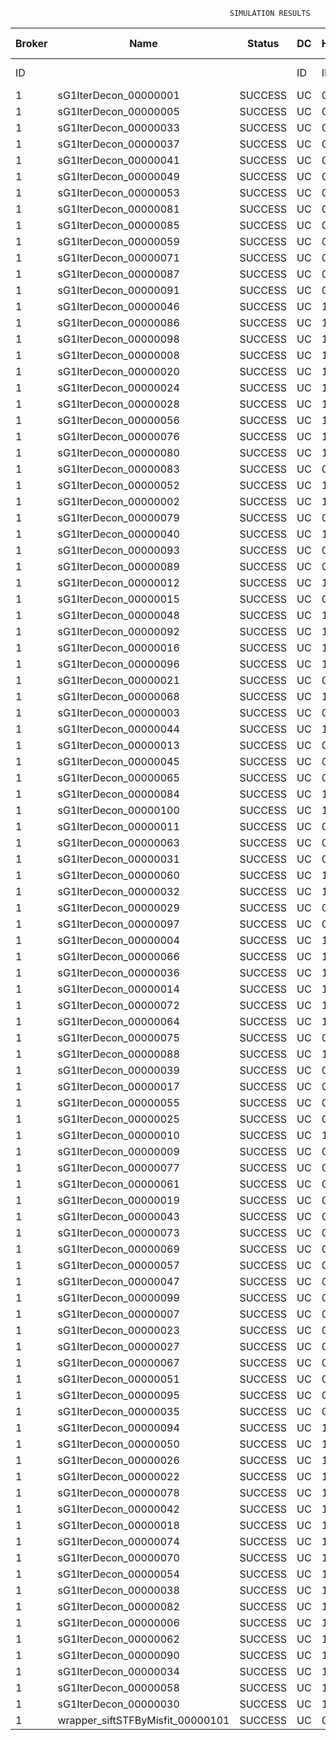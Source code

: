 

                                                     SIMULATION RESULTS

|Broker|         Name         | Status|  DC  |Host|Host PEs |VM|   VM PEs|   VM MIPS|ActivityLen|StartTime|FinishTime|ExecTime
|------|----------------------|-------|------|----|---------|--|---------|----------|-----------|---------|----------|--------
|    ID|                      |       |    ID|  ID|CPU cores|ID|CPU cores|        MI|         MI|  Seconds|   Seconds| Seconds
|     1| sG1IterDecon_00000001|SUCCESS|    UC|   0|       12| 4|        2|    1000.0|      56150|    882.2|    1586.0|   703.7
|     1| sG1IterDecon_00000005|SUCCESS|    UC|   0|       12| 4|        2|    1000.0|      56150|    882.2|    1586.0|   703.7
|     1| sG1IterDecon_00000033|SUCCESS|    UC|   0|       12| 4|        2|    1000.0|      56150|    882.2|    1586.0|   703.7
|     1| sG1IterDecon_00000037|SUCCESS|    UC|   0|       12| 4|        2|    1000.0|      56150|    882.2|    1586.0|   703.7
|     1| sG1IterDecon_00000041|SUCCESS|    UC|   0|       12| 4|        2|    1000.0|      56150|    882.2|    1586.0|   703.7
|     1| sG1IterDecon_00000049|SUCCESS|    UC|   0|       12| 4|        2|    1000.0|      56150|    882.2|    1586.0|   703.7
|     1| sG1IterDecon_00000053|SUCCESS|    UC|   0|       12| 4|        2|    1000.0|      56150|    882.2|    1586.0|   703.7
|     1| sG1IterDecon_00000081|SUCCESS|    UC|   0|       12| 4|        2|    1000.0|      56150|    882.2|    1586.0|   703.7
|     1| sG1IterDecon_00000085|SUCCESS|    UC|   0|       12| 4|        2|    1000.0|      56150|    882.2|    1586.0|   703.7
|     1| sG1IterDecon_00000059|SUCCESS|    UC|   0|       12| 6|        2|    1000.0|      56150|    882.2|    1586.0|   703.7
|     1| sG1IterDecon_00000071|SUCCESS|    UC|   0|       12| 6|        2|    1000.0|      56150|    882.2|    1586.0|   703.7
|     1| sG1IterDecon_00000087|SUCCESS|    UC|   0|       12| 6|        2|    1000.0|      56150|    882.2|    1586.0|   703.7
|     1| sG1IterDecon_00000091|SUCCESS|    UC|   0|       12| 6|        2|    1000.0|      56150|    882.2|    1586.0|   703.7
|     1| sG1IterDecon_00000046|SUCCESS|    UC|   1|       12| 5|        2|    1000.0|      56150|    882.2|    1586.0|   703.7
|     1| sG1IterDecon_00000086|SUCCESS|    UC|   1|       12| 5|        2|    1000.0|      56150|    882.2|    1586.0|   703.7
|     1| sG1IterDecon_00000098|SUCCESS|    UC|   1|       12| 5|        2|    1000.0|      56150|    882.2|    1586.0|   703.7
|     1| sG1IterDecon_00000008|SUCCESS|    UC|   1|       12| 7|        2|    1000.0|      56150|    882.2|    1586.0|   703.7
|     1| sG1IterDecon_00000020|SUCCESS|    UC|   1|       12| 7|        2|    1000.0|      56150|    882.2|    1586.0|   703.7
|     1| sG1IterDecon_00000024|SUCCESS|    UC|   1|       12| 7|        2|    1000.0|      56150|    882.2|    1586.0|   703.7
|     1| sG1IterDecon_00000028|SUCCESS|    UC|   1|       12| 7|        2|    1000.0|      56150|    882.2|    1586.0|   703.7
|     1| sG1IterDecon_00000056|SUCCESS|    UC|   1|       12| 7|        2|    1000.0|      56150|    882.2|    1586.0|   703.7
|     1| sG1IterDecon_00000076|SUCCESS|    UC|   1|       12| 7|        2|    1000.0|      56150|    882.2|    1586.0|   703.7
|     1| sG1IterDecon_00000080|SUCCESS|    UC|   1|       12| 7|        2|    1000.0|      56150|    882.2|    1586.0|   703.7
|     1| sG1IterDecon_00000083|SUCCESS|    UC|   0|       12| 6|        2|    1000.0|      59381|    882.2|    1619.9|   737.7
|     1| sG1IterDecon_00000052|SUCCESS|    UC|   1|       12| 7|        2|    1000.0|      61375|    882.2|    1633.1|   750.8
|     1| sG1IterDecon_00000002|SUCCESS|    UC|   1|       12| 5|        2|    1000.0|      60450|    882.2|    1633.8|   751.6
|     1| sG1IterDecon_00000079|SUCCESS|    UC|   0|       12| 6|        2|    1000.0|      83667|    882.2|    1863.0|   980.7
|     1| sG1IterDecon_00000040|SUCCESS|    UC|   1|       12| 7|        2|    1000.0|      91200|    882.2|    1888.2|  1006.0
|     1| sG1IterDecon_00000093|SUCCESS|    UC|   0|       12| 4|        2|    1000.0|      96311|    882.2|    1907.4|  1025.2
|     1| sG1IterDecon_00000089|SUCCESS|    UC|   0|       12| 4|        2|    1000.0|     115702|    882.2|    2053.4|  1171.2
|     1| sG1IterDecon_00000012|SUCCESS|    UC|   1|       12| 7|        2|    1000.0|     117306|    882.2|    2097.1|  1214.9
|     1| sG1IterDecon_00000015|SUCCESS|    UC|   0|       12| 6|        2|    1000.0|     115126|    882.2|    2162.9|  1280.7
|     1| sG1IterDecon_00000048|SUCCESS|    UC|   1|       12| 7|        2|    1000.0|     131219|    882.2|    2201.9|  1319.7
|     1| sG1IterDecon_00000092|SUCCESS|    UC|   1|       12| 7|        2|    1000.0|     135995|    882.2|    2235.6|  1353.4
|     1| sG1IterDecon_00000016|SUCCESS|    UC|   1|       12| 7|        2|    1000.0|     144034|    882.2|    2288.2|  1406.0
|     1| sG1IterDecon_00000096|SUCCESS|    UC|   1|       12| 7|        2|    1000.0|     146964|    882.2|    2305.9|  1423.7
|     1| sG1IterDecon_00000021|SUCCESS|    UC|   0|       12| 4|        2|    1000.0|     156382|    882.2|    2340.2|  1457.9
|     1| sG1IterDecon_00000068|SUCCESS|    UC|   1|       12| 7|        2|    1000.0|     162933|    882.2|    2394.2|  1512.0
|     1| sG1IterDecon_00000003|SUCCESS|    UC|   0|       12| 6|        2|    1000.0|     143490|    882.2|    2418.7|  1536.5
|     1| sG1IterDecon_00000044|SUCCESS|    UC|   1|       12| 7|        2|    1000.0|     168756|    882.2|    2423.4|  1541.2
|     1| sG1IterDecon_00000013|SUCCESS|    UC|   0|       12| 4|        2|    1000.0|     173487|    882.2|    2452.1|  1569.9
|     1| sG1IterDecon_00000045|SUCCESS|    UC|   0|       12| 4|        2|    1000.0|     193935|    882.2|    2575.3|  1693.1
|     1| sG1IterDecon_00000065|SUCCESS|    UC|   0|       12| 4|        2|    1000.0|     195345|    882.2|    2583.1|  1700.9
|     1| sG1IterDecon_00000084|SUCCESS|    UC|   1|       12| 7|        2|    1000.0|     231134|    882.2|    2704.5|  1822.2
|     1| sG1IterDecon_00000100|SUCCESS|    UC|   1|       12| 7|        2|    1000.0|     237950|    882.2|    2731.7|  1849.5
|     1| sG1IterDecon_00000011|SUCCESS|    UC|   0|       12| 6|        2|    1000.0|     182930|    882.2|    2756.1|  1873.9
|     1| sG1IterDecon_00000063|SUCCESS|    UC|   0|       12| 6|        2|    1000.0|     188230|    882.2|    2798.7|  1916.4
|     1| sG1IterDecon_00000031|SUCCESS|    UC|   0|       12| 6|        2|    1000.0|     190673|    882.2|    2817.1|  1934.8
|     1| sG1IterDecon_00000060|SUCCESS|    UC|   1|       12| 7|        2|    1000.0|     265578|    882.2|    2828.7|  1946.5
|     1| sG1IterDecon_00000032|SUCCESS|    UC|   1|       12| 7|        2|    1000.0|     270491|    882.2|    2843.5|  1961.3
|     1| sG1IterDecon_00000029|SUCCESS|    UC|   0|       12| 4|        2|    1000.0|     252025|    882.2|    2866.5|  1984.3
|     1| sG1IterDecon_00000097|SUCCESS|    UC|   0|       12| 4|        2|    1000.0|     274532|    882.2|    2968.0|  2085.8
|     1| sG1IterDecon_00000004|SUCCESS|    UC|   1|       12| 7|        2|    1000.0|     334964|    882.2|    3004.6|  2122.4
|     1| sG1IterDecon_00000066|SUCCESS|    UC|   1|       12| 5|        2|    1000.0|     190704|    882.2|    3006.2|  2124.0
|     1| sG1IterDecon_00000036|SUCCESS|    UC|   1|       12| 7|        2|    1000.0|     337139|    882.2|    3009.0|  2126.7
|     1| sG1IterDecon_00000014|SUCCESS|    UC|   1|       12| 5|        2|    1000.0|     197394|    882.2|    3073.1|  2190.9
|     1| sG1IterDecon_00000072|SUCCESS|    UC|   1|       12| 7|        2|    1000.0|     387256|    882.2|    3084.3|  2202.1
|     1| sG1IterDecon_00000064|SUCCESS|    UC|   1|       12| 7|        2|    1000.0|     394582|    882.2|    3091.7|  2209.5
|     1| sG1IterDecon_00000075|SUCCESS|    UC|   0|       12| 6|        2|    1000.0|     234888|    882.2|    3128.7|  2246.4
|     1| sG1IterDecon_00000088|SUCCESS|    UC|   1|       12| 7|        2|    1000.0|     467079|    882.2|    3164.2|  2282.0
|     1| sG1IterDecon_00000039|SUCCESS|    UC|   0|       12| 6|        2|    1000.0|     244204|    882.2|    3189.6|  2307.4
|     1| sG1IterDecon_00000017|SUCCESS|    UC|   0|       12| 4|        2|    1000.0|     341331|    882.2|    3235.2|  2353.0
|     1| sG1IterDecon_00000055|SUCCESS|    UC|   0|       12| 6|        2|    1000.0|     255737|    882.2|    3259.1|  2376.9
|     1| sG1IterDecon_00000025|SUCCESS|    UC|   0|       12| 4|        2|    1000.0|     358800|    882.2|    3296.7|  2414.5
|     1| sG1IterDecon_00000010|SUCCESS|    UC|   1|       12| 5|        2|    1000.0|     225339|    882.2|    3339.6|  2457.4
|     1| sG1IterDecon_00000009|SUCCESS|    UC|   0|       12| 4|        2|    1000.0|     391043|    882.2|    3393.6|  2511.3
|     1| sG1IterDecon_00000077|SUCCESS|    UC|   0|       12| 4|        2|    1000.0|     424669|    882.2|    3477.5|  2595.3
|     1| sG1IterDecon_00000061|SUCCESS|    UC|   0|       12| 4|        2|    1000.0|     449668|    882.2|    3527.7|  2645.4
|     1| sG1IterDecon_00000019|SUCCESS|    UC|   0|       12| 6|        2|    1000.0|     310565|    882.2|    3562.3|  2680.0
|     1| sG1IterDecon_00000043|SUCCESS|    UC|   0|       12| 6|        2|    1000.0|     315524|    882.2|    3587.0|  2704.7
|     1| sG1IterDecon_00000073|SUCCESS|    UC|   0|       12| 4|        2|    1000.0|     514833|    882.2|    3625.5|  2743.3
|     1| sG1IterDecon_00000069|SUCCESS|    UC|   0|       12| 4|        2|    1000.0|     517533|    882.2|    3628.3|  2746.0
|     1| sG1IterDecon_00000057|SUCCESS|    UC|   0|       12| 4|        2|    1000.0|     548071|    882.2|    3658.8|  2776.6
|     1| sG1IterDecon_00000047|SUCCESS|    UC|   0|       12| 6|        2|    1000.0|     378587|    882.2|    3871.2|  2989.0
|     1| sG1IterDecon_00000099|SUCCESS|    UC|   0|       12| 6|        2|    1000.0|     388369|    882.2|    3910.3|  3028.0
|     1| sG1IterDecon_00000007|SUCCESS|    UC|   0|       12| 6|        2|    1000.0|     417184|    882.2|    4011.5|  3129.3
|     1| sG1IterDecon_00000023|SUCCESS|    UC|   0|       12| 6|        2|    1000.0|     440432|    882.2|    4081.3|  3199.1
|     1| sG1IterDecon_00000027|SUCCESS|    UC|   0|       12| 6|        2|    1000.0|     452997|    882.2|    4112.8|  3230.5
|     1| sG1IterDecon_00000067|SUCCESS|    UC|   0|       12| 6|        2|    1000.0|     473732|    882.2|    4154.3|  3272.1
|     1| sG1IterDecon_00000051|SUCCESS|    UC|   0|       12| 6|        2|    1000.0|     478427|    882.2|    4161.4|  3279.1
|     1| sG1IterDecon_00000095|SUCCESS|    UC|   0|       12| 6|        2|    1000.0|     485151|    882.2|    4168.0|  3285.8
|     1| sG1IterDecon_00000035|SUCCESS|    UC|   0|       12| 6|        2|    1000.0|     493480|    882.2|    4176.5|  3294.2
|     1| sG1IterDecon_00000094|SUCCESS|    UC|   1|       12| 5|        2|    1000.0|     318396|    882.2|    4178.4|  3296.2
|     1| sG1IterDecon_00000050|SUCCESS|    UC|   1|       12| 5|        2|    1000.0|     318735|    882.2|    4181.3|  3299.1
|     1| sG1IterDecon_00000026|SUCCESS|    UC|   1|       12| 5|        2|    1000.0|     322630|    882.2|    4212.5|  3330.3
|     1| sG1IterDecon_00000022|SUCCESS|    UC|   1|       12| 5|        2|    1000.0|     357190|    882.2|    4472.7|  3590.4
|     1| sG1IterDecon_00000078|SUCCESS|    UC|   1|       12| 5|        2|    1000.0|     360476|    882.2|    4495.8|  3613.6
|     1| sG1IterDecon_00000042|SUCCESS|    UC|   1|       12| 5|        2|    1000.0|     368699|    882.2|    4549.6|  3667.4
|     1| sG1IterDecon_00000018|SUCCESS|    UC|   1|       12| 5|        2|    1000.0|     414263|    882.2|    4824.2|  3941.9
|     1| sG1IterDecon_00000074|SUCCESS|    UC|   1|       12| 5|        2|    1000.0|     424552|    882.2|    4881.0|  3998.8
|     1| sG1IterDecon_00000070|SUCCESS|    UC|   1|       12| 5|        2|    1000.0|     448310|    882.2|    4999.8|  4117.6
|     1| sG1IterDecon_00000054|SUCCESS|    UC|   1|       12| 5|        2|    1000.0|     450508|    882.2|    5009.8|  4127.6
|     1| sG1IterDecon_00000038|SUCCESS|    UC|   1|       12| 5|        2|    1000.0|     477933|    882.2|    5119.6|  4237.3
|     1| sG1IterDecon_00000082|SUCCESS|    UC|   1|       12| 5|        2|    1000.0|     479541|    882.2|    5125.2|  4243.0
|     1| sG1IterDecon_00000006|SUCCESS|    UC|   1|       12| 5|        2|    1000.0|     495411|    882.2|    5172.9|  4290.7
|     1| sG1IterDecon_00000062|SUCCESS|    UC|   1|       12| 5|        2|    1000.0|     512294|    882.2|    5215.2|  4332.9
|     1| sG1IterDecon_00000090|SUCCESS|    UC|   1|       12| 5|        2|    1000.0|     525791|    882.2|    5242.1|  4359.8
|     1| sG1IterDecon_00000034|SUCCESS|    UC|   1|       12| 5|        2|    1000.0|     550026|    882.2|    5278.6|  4396.3
|     1| sG1IterDecon_00000058|SUCCESS|    UC|   1|       12| 5|        2|    1000.0|     559233|    882.2|    5287.8|  4405.6
|     1| sG1IterDecon_00000030|SUCCESS|    UC|   1|       12| 5|        2|    1000.0|     560188|    882.2|    5288.7|  4406.4
|     1|wrapper_siftSTFByMisfit_00000101|SUCCESS|    UC|   0|       12| 4|        2|    1000.0|      13510|   5288.7|    5302.3|    13.6

